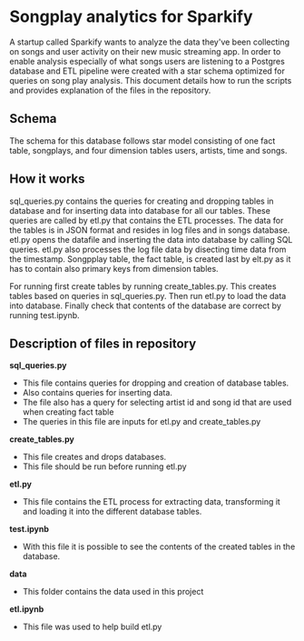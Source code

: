 # Songplay analytics for Sparkify

A startup called Sparkify wants to analyze the data they've been collecting on songs and user activity on their new music streaming app.
In order to enable analysis especially of what songs users are listening to a Postgres database and ETL pipeline were created with a star schema optimized for queries on song play analysis. 
This document details how to run the scripts and provides explanation of the files in the repository. 

## Schema
The schema for this database follows star model consisting of one fact table, songplays, and four dimension tables users, artists, time and songs.

## How it works

sql_queries.py contains the queries for creating and dropping tables in database and for inserting data into database for all our tables. These queries are called by etl.py that contains the ETL processes. The data for the tables is in JSON format and resides in log files and in songs database.
etl.py opens the datafile and inserting the data into database by calling SQL queries. etl.py also processes the log file data by disecting time data from the timestamp.
Songpplay table, the fact table, is created last by elt.py as it has to contain also primary keys from dimension tables.

For running first create tables by running create_tables.py. This creates tables based on queries in sql_queries.py. Then run etl.py to load the data into database. Finally check that contents of the database are correct by running test.ipynb.

## Description of files in repository

**sql_queries.py** 
- This file contains queries for dropping and creation of database tables. 
- Also contains queries for inserting data. 
- The file also has a query for selecting artist id and song id that are used when creating fact table
- The queries in this file are inputs for etl.py and create_tables.py

**create_tables.py**
- This file creates and drops databases.
- This file should be run before running etl.py

**etl.py**
- This file contains the ETL process for extracting data, transforming it and loading it into the different database tables.

**test.ipynb**
- With this file it is possible to see the contents of the created tables in the database.

**data**
- This folder contains the data used in this project

**etl.ipynb**
- This file was used to help build etl.py